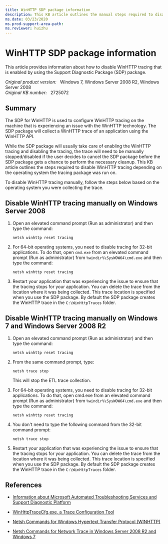 ```yaml
---
title: WinHTTP SDP package information
description: This KB article outlines the manual steps required to disable WinHTTP tracing that was enabled using the SDP package.
ms.date: 03/23/2020
ms.prod-support-area-path:
ms.reviewer: huizhu
---
```

# WinHTTP SDP package information

This article provides information about how to disable WinHTTP tracing that is enabled by using the Support Diagnostic Package (SDP) package.

_Original product version:_ &nbsp; Windows 7, Windows Server 2008 R2, Windows Server 2008  
_Original KB number:_ &nbsp; 2725072

## Summary

The SDP for WinHTTP is used to configure WinHTTP tracing on the machine that is experiencing an issue with the WinHTTP technology. The SDP package will collect a WinHTTP trace of an application using the WinHTTP API.

While the SDP package will usually take care of enabling the WinHTTP tracing and disabling the tracing, the trace will need to be manually stopped/disabled if the user decides to cancel the SDP package before the SDP package gets a chance to perform the necessary cleanup. This KB article outlines the steps required to disable WinHTTP tracing depending on the operating system the tracing package was run on.

To disable WinHTTP tracing manually, follow the steps below based on the operating system you were collecting the trace.

## Disable WinHTTP tracing manually on Windows Server 2008

1. Open an elevated command prompt (Run as administrator) and then type the command:

    ```console
    netsh winhttp reset tracing
    ```

2. For 64-bit operating systems, you need to disable tracing for 32-bit applications. To do that, open `cmd.exe` from an elevated command prompt (Run as administrator) from `%windir%\SysWOW64\cmd.exe` and then type the command:

    ```console
    netsh winhttp reset tracing
    ```

3. Restart your application that was experiencing the issue to ensure that the tracing stops for your application. You can delete the trace from the location where it was being collected. This trace location is specified when you use the SDP package. By default the SDP package creates the WinHTTP trace in the `C:\WinHttpTraces` folder.

## Disable WinHTTP tracing manually on Windows 7 and Windows Server 2008 R2

1. Open an elevated command prompt (Run as administrator) and then type the command:

    ```console
    netsh winhttp reset tracing
    ```

2. From the same command prompt, type:

    ```console
    netsh trace stop
    ```

   This will stop the ETL trace collection.

3. For 64-bit operating systems, you need to disable tracing for 32-bit applications. To do that, open cmd.exe from an elevated command prompt (Run as administrator) from `%windir%\SysWOW64\cmd.exe` and then type the command:

    ```console
    netsh winhttp reset tracing
    ```

4. You don't need to type the following command from the 32-bit command prompt:

    ```console
    netsh trace stop
    ```

5. Restart your application that was experiencing the issue to ensure that the tracing stops for your application. You can delete the trace from the location where it was being collected. This trace location is specified when you use the SDP package. By default the SDP package creates the WinHTTP trace in the `C:\WinHttpTraces` folder.

## References

- [Information about Microsoft Automated Troubleshooting Services and Support Diagnostic Platform](https://support.microsoft.com/help/2598970)

- [WinHttpTraceCfg.exe, a Trace Configuration Tool](/windows/win32/winhttp/winhttptracecfg-exe--a-trace-configuration-tool)

- [Netsh Commands for Windows Hypertext Transfer Protocol (WINHTTP)](/previous-versions/windows/it-pro/windows-server-2008-R2-and-2008/cc731131(v=ws.10))

- [Netsh Commands for Network Trace in Windows Server 2008 R2 and Windows 7](/previous-versions/windows/it-pro/windows-server-2008-R2-and-2008/dd878517(v=ws.10))

